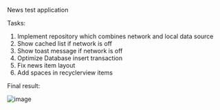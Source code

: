 News test application

Tasks:
1. Implement repository which combines network and local data source
2. Show cached list if network is off 
3. Show toast message if network is off
4. Optimize Database insert transaction
5. Fix news item layout
6. Add spaces in recyclerview items

Final result:

![image](https://user-images.githubusercontent.com/7382939/139096823-58a4dd1a-a401-48fa-abf6-865fd16d170a.png)
